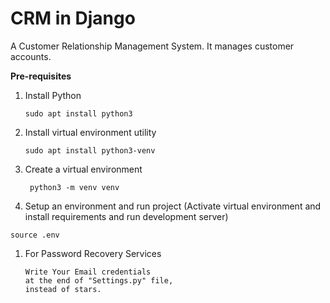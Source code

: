 # CRM in Django
A Customer Relationship Management System. It manages customer accounts.

**Pre-requisites**

1. Install Python
    ```shell script
    sudo apt install python3
    ```

1. Install virtual environment utility
    ```shell script
    sudo apt install python3-venv
    ```
1. Create a virtual environment
    ```shell script
     python3 -m venv venv
    ```

1. Setup an environment and run project (Activate virtual environment and install requirements and run development server)
```shell script
source .env
```
1. For Password Recovery Services
    ```
    Write Your Email credentials
    at the end of "Settings.py" file, 
    instead of stars.
    ```
